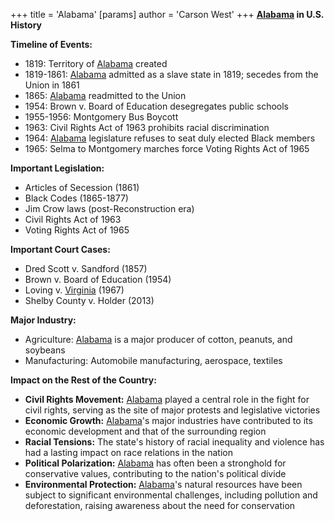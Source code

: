 +++
 title = 'Alabama'
[params]
	author = 'Carson West'
+++
**[Alabama](./../alabama/) in U.S. History**

**Timeline of Events:**

* 1819: Territory of [Alabama](./../alabama/) created
* 1819-1861: [Alabama](./../alabama/) admitted as a slave state in 1819; secedes from the Union in 1861
* 1865: [Alabama](./../alabama/) readmitted to the Union
* 1954: Brown v. Board of Education desegregates public schools
* 1955-1956: Montgomery Bus Boycott
* 1963: Civil Rights Act of 1963 prohibits racial discrimination
* 1964: [Alabama](./../alabama/) legislature refuses to seat duly elected Black members
* 1965: Selma to Montgomery marches force Voting Rights Act of 1965

**Important Legislation:**

* Articles of Secession (1861)
* Black Codes (1865-1877)
* Jim Crow laws (post-Reconstruction era)
* Civil Rights Act of 1963
* Voting Rights Act of 1965

**Important Court Cases:**

* Dred Scott v. Sandford (1857)
* Brown v. Board of Education (1954)
* Loving v. [Virginia](./../virginia/) (1967)
* Shelby County v. Holder (2013)

**Major Industry:**

* Agriculture: [Alabama](./../alabama/) is a major producer of cotton, peanuts, and soybeans
* Manufacturing: Automobile manufacturing, aerospace, textiles

**Impact on the Rest of the Country:**

* **Civil Rights Movement:** [Alabama](./../alabama/) played a central role in the fight for civil rights, serving as the site of major protests and legislative victories
* **Economic Growth:** [Alabama](./../alabama/)'s major industries have contributed to its economic development and that of the surrounding region
* **Racial Tensions:** The state's history of racial inequality and violence has had a lasting impact on race relations in the nation
* **Political Polarization:** [Alabama](./../alabama/) has often been a stronghold for conservative values, contributing to the nation's political divide
* **Environmental Protection:** [Alabama](./../alabama/)'s natural resources have been subject to significant environmental challenges, including pollution and deforestation, raising awareness about the need for conservation